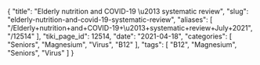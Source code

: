 {
    "title": "Elderly nutrition and COVID-19 \u2013 systematic review",
    "slug": "elderly-nutrition-and-covid-19-systematic-review",
    "aliases": [
        "/Elderly+nutrition+and+COVID-19+\u2013+systematic+review+July+2021",
        "/12514"
    ],
    "tiki_page_id": 12514,
    "date": "2021-04-18",
    "categories": [
        "Seniors",
        "Magnesium",
        "Virus",
        "B12"
    ],
    "tags": [
        "B12",
        "Magnesium",
        "Seniors",
        "Virus"
    ]
}